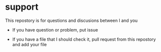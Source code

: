 support
=======
This repostory is for questions and discusions between I and you

  * If you have question or problem, put issue

  * If you have a file that I should check it, pull request from this repostory and add your file
